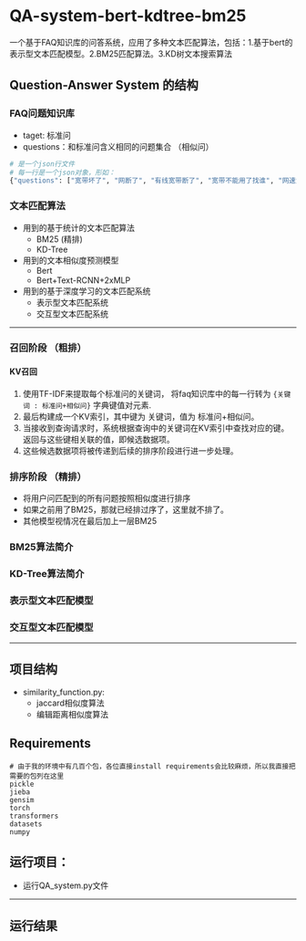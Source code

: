 # QA-system-bert-kdtree-bm25
一个基于FAQ知识库的问答系统，应用了多种文本匹配算法，包括：1.基于bert的表示型文本匹配模型。2.BM25匹配算法。3.KD树文本搜索算法


## Question-Answer System 的结构

### FAQ问题知识库
- taget: 标准问
- questions：和标准问含义相同的问题集合 （相似问）


```python
# 是一个json行文件
# 每一行是一个json对象，形如：
{"questions": ["宽带坏了", "网断了", "有线宽带断了", "宽带不能用了找谁", "网速太慢了", "网慢的都不能用了", "宽带出现了问题找人帮我修一下", "显示宽带连接那一直是个感叹号", "电信宽带有毛病能有人来修吗"], "target": "有限宽带障碍报修"}

```


### 文本匹配算法
- 用到的基于统计的文本匹配算法
  - BM25 (精排)
  - KD-Tree 
- 用到的文本相似度预测模型
  - Bert
  - Bert+Text-RCNN+2xMLP
- 用到的基于深度学习的文本匹配系统
  - 表示型文本匹配系统
  - 交互型文本匹配系统

---

### 召回阶段 （粗排）


#### KV召回
1. 使用TF-IDF来提取每个标准问的关键词， 将faq知识库中的每一行转为 `{关键词 : 标准问+相似问}` 字典键值对元素.
2. 最后构建成一个KV索引，其中键为 关键词，值为 标准问+相似问。
3. 当接收到查询请求时，系统根据查询中的关键词在KV索引中查找对应的键。返回与这些键相关联的值，即候选数据项。
4. 这些候选数据项将被传递到后续的排序阶段进行进一步处理。

### 排序阶段 （精排）
- 将用户问匹配到的所有问题按照相似度进行排序
- 如果之前用了BM25，那就已经排过序了，这里就不排了。
- 其他模型视情况在最后加上一层BM25



### BM25算法简介



### KD-Tree算法简介


### 表示型文本匹配模型



### 交互型文本匹配模型


---

## 项目结构
- similarity_function.py:
  -  jaccard相似度算法
  -  编辑距离相似度算法  

## Requirements
```shell
# 由于我的环境中有几百个包，各位直接install requirements会比较麻烦，所以我直接把需要的包列在这里
pickle
jieba
gensim
torch
transformers
datasets
numpy
```

## 运行项目：
- 运行QA_system.py文件


---




## 运行结果